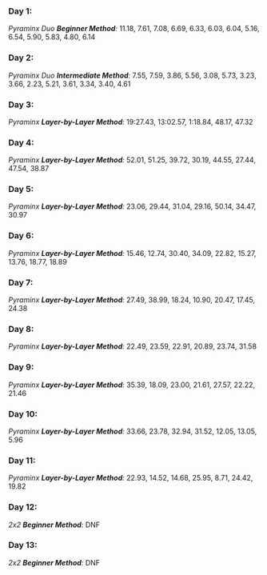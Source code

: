 ### Day 1:
*Pyraminx Duo **Beginner Method**:*  11.18, 7.61, 7.08, 6.69, 6.33, 6.03, 6.04, 5.16, 6.54, 5.90, 5.83, 4.80, 6.14

### Day 2:
*Pyraminx Duo **Intermediate Method**:* 7.55, 7.59, 3.86, 5.56, 3.08, 5.73, 3.23, 3.66, 2.23, 5.21, 3.61, 3.34, 3.40, 4.61

### Day 3:
*Pyraminx **Layer-by-Layer Method**:* 19:27.43, 13:02.57, 1:18.84, 48.17, 47.32

### Day 4:
*Pyraminx **Layer-by-Layer Method**:* 52.01, 51.25, 39.72, 30.19, 44.55, 27.44, 47.54, 38.87

### Day 5:
*Pyraminx **Layer-by-Layer Method**:* 23.06, 29.44, 31.04, 29.16, 50.14, 34.47, 30.97

### Day 6:
*Pyraminx **Layer-by-Layer Method**:*  15.46, 12.74, 30.40, 34.09, 22.82, 15.27, 13.76, 18.77, 18.89

### Day 7:
*Pyraminx **Layer-by-Layer Method**:* 27.49, 38.99, 18.24, 10.90, 20.47, 17.45, 24.38

### Day 8:
*Pyraminx **Layer-by-Layer Method**:* 22.49, 23.59, 22.91, 20.89, 23.74, 31.58

### Day 9:
*Pyraminx **Layer-by-Layer Method**:* 35.39, 18.09, 23.00, 21.61, 27.57, 22.22, 21.46

### Day 10:
*Pyraminx **Layer-by-Layer Method**:* 33.66, 23.78, 32.94, 31.52, 12.05, 13.05, 5.96

### Day 11:
*Pyraminx **Layer-by-Layer Method**:* 22.93, 14.52, 14.68, 25.95, 8.71, 24.42, 19.82

### Day 12:
*2x2 **Beginner Method**:* DNF

### Day 13:
*2x2 **Beginner Method**:* DNF
